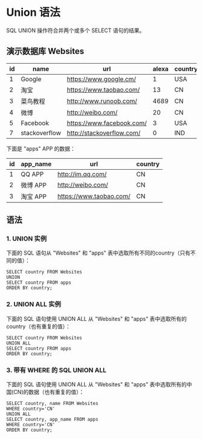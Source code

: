 # Union 语法

SQL UNION 操作符合并两个或多个 SELECT 语句的结果。

## 演示数据库 Websites

| id | name         | url                       | alexa | country |
-|-|-|-|-|
| 1  | Google       | https://www.google.cm/    | 1     | USA     |
| 2  | 淘宝          | https://www.taobao.com/   | 13    | CN      |
| 3  | 菜鸟教程      | http://www.runoob.com/    | 4689  | CN      |
| 4  | 微博          | http://weibo.com/         | 20    | CN      |
| 5  | Facebook     | https://www.facebook.com/ | 3     | USA     |
| 7  | stackoverflow | http://stackoverflow.com/ |   0 | IND     |

下面是 "apps" APP 的数据：

| id | app_name   | url                     | country |
-|-|-|-|
|  1 | QQ APP     | http://im.qq.com/       | CN      |
|  2 | 微博 APP | http://weibo.com/       | CN      |
|  3 | 淘宝 APP | https://www.taobao.com/ | CN      |

## 语法

### 1. UNION 实例

下面的 SQL 语句从 "Websites" 和 "apps" 表中选取所有不同的country（只有不同的值）：

```实例
SELECT country FROM Websites
UNION
SELECT country FROM apps
ORDER BY country;
```

### 2. UNION ALL 实例

下面的 SQL 语句使用 UNION ALL 从 "Websites" 和 "apps" 表中选取所有的country（也有重复的值）：

```实例
SELECT country FROM Websites
UNION ALL
SELECT country FROM apps
ORDER BY country;
```

### 3. 带有 WHERE 的 SQL UNION ALL

下面的 SQL 语句使用 UNION ALL 从 "Websites" 和 "apps" 表中选取所有的中国(CN)的数据（也有重复的值）：

```实例
SELECT country, name FROM Websites
WHERE country='CN'
UNION ALL
SELECT country, app_name FROM apps
WHERE country='CN'
ORDER BY country;
```
